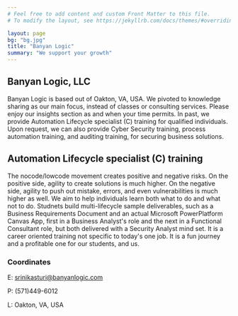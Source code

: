 ```yaml
---
# Feel free to add content and custom Front Matter to this file.
# To modify the layout, see https://jekyllrb.com/docs/themes/#overriding-theme-defaults

layout: page
bg: "bg.jpg"
title: "Banyan Logic"
summary: "We support your growth"
---
```


## Banyan Logic, LLC
Banyan Logic is based out of Oakton, VA, USA. We pivoted to knowledge sharing as our main focus, instead of classes or consulting services. Please enjoy our insights section as and when your time permits. In past, we provide Automation Lifecycle specialist (C) training for qualified individuals. Upon request, we can also provide Cyber Security training, process automation training, and auditing training, for securing business solutions.

## Automation Lifecycle specialist (C) training
The nocode/lowcode movement creates positive and negative risks. On the positive side, agility to create solutions is much higher. On the negative side, agility to push out mistake, errors, and even vulnerabilities is much higher as well. We aim to help individuals learn both what to do and what not to do. Studnets build multi-lifecycle sample deliverables, such as a Business Requirements Document and an actual Microsoft PowerPlatform Canvas App, first in a Business Analyst's role and the next in a Functional Consultant role, but both delivered with a Security Analyst mind set. It is a career oriented training not specific to today's one job. It is a fun journey and a profitable one for our students, and us.

### Coordinates
E: srinikasturi@banyanlogic.com
<p>P: (571)449-6012
<p>L: Oakton, VA, USA
